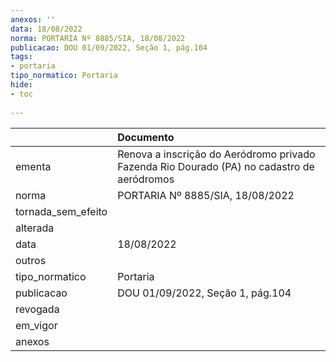 ```yaml
---
anexos: ''
data: 18/08/2022
norma: PORTARIA Nº 8885/SIA, 18/08/2022
publicacao: DOU 01/09/2022, Seção 1, pág.104
tags:
- portaria
tipo_normatico: Portaria
hide: 
- toc 
 
---
```


|                    | Documento                                                                                  |
|:-------------------|:-------------------------------------------------------------------------------------------|
| ementa             | Renova a inscrição do Aeródromo privado Fazenda Rio Dourado (PA) no cadastro de aeródromos |
| norma              | PORTARIA Nº 8885/SIA, 18/08/2022                                                           |
| tornada_sem_efeito |                                                                                            |
| alterada           |                                                                                            |
| data               | 18/08/2022                                                                                 |
| outros             |                                                                                            |
| tipo_normatico     | Portaria                                                                                   |
| publicacao         | DOU 01/09/2022, Seção 1, pág.104                                                           |
| revogada           |                                                                                            |
| em_vigor           |                                                                                            |
| anexos             |                                                                                            |